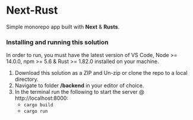 # Next-Rust
Simple monorepo app built with **Next** & **Rusts**.


### Installing and running this solution
In order to run, you must have the latest version of VS Code, Node >= 14.0.0, npm >= 5.6 & Rust >= 1.82.0 installed on your machine.

1. Download this solution as a ZIP and Un-zip or clone the repo to a local directory.
2. Navigate to folder **/backend** in your editor of choice.
3. In the terminal run the following to start the server @ http://localhost:8000: 
    - `cargo build`
    - `cargo run`